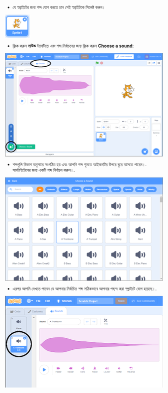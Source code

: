 + যে স্প্রাইটের জন্য শব্দ যোগ করতে চান সেই স্প্রাইটকে সিলেক্ট করুন।

![স্প্রাইট](images/sprite-select.png)

+ ক্লিক করুন **সাউন্ড** ট্যাবটিতে এবং শব্দ নির্বাচনের জন্য ক্লিক করুন **Choose a sound**:

![শব্দ এবং একটি হাইলাইট করা শব্দও নির্বাচন করুন](images/import-sound.png)

+ শব্দগুলি বিভাগ অনুসারে সংগঠিত হয় এবং আপনি শব্দ শুনতে আইকনটির উপরে ঘুরে আসতে পারেন।. সাবটাইটেলের জন্য একটি শব্দ নির্বাচন করুন।.

![শব্দের জন্যে মেনু](images/choose-sound.png)

+ এরপর আপনি দেখতে পাবেন যে আপনার নির্বাচিত শব্দ সঠিকভাবে আপনার পছন্দ করা স্প্রাইটে যোগ হয়েছে।.

![নতুন শব্দটি স্প্রাইটের জন্যে দেখানো হয়েছে](images/sound-imported.png)
